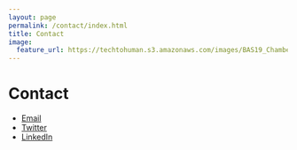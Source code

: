 ```yaml
---
layout: page
permalink: /contact/index.html
title: Contact
image:
  feature_url: https://techtohuman.s3.amazonaws.com/images/BAS19_Chambers%26Prakash.JPG
---
```


# Contact 

* [Email](mailto:lucy@fedia.net) 
* [Twitter](https://twitter.com/lucyfedia) 
* [LinkedIn](http://uk.linkedin.com/in/lucyfedia) 

